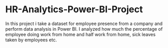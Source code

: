 # HR-Analytics-Power-BI-Project
In this project i take a  dataset for employee presence from a company and perform data analysis in Power BI. I analyzed how much the percentage of employee doing work from home and half work from home, sick leaves taken by employees etc.
